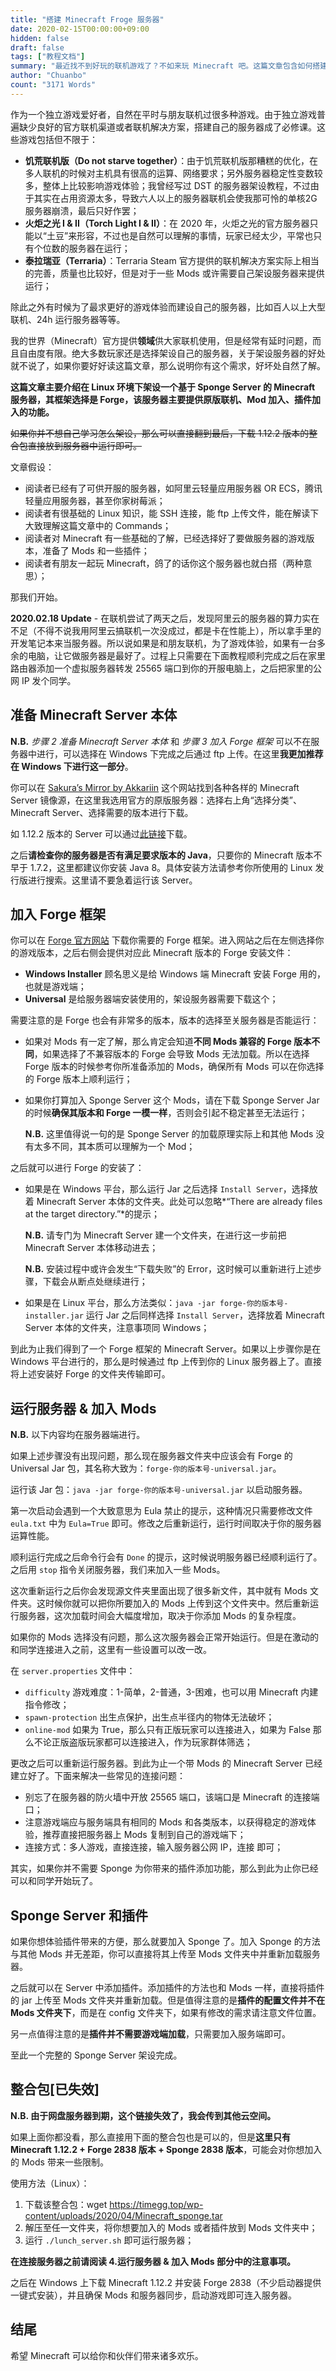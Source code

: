 ```yaml
---
title: "搭建 Minecraft Froge 服务器"
date: 2020-02-15T00:00:00+09:00
hidden: false
draft: false
tags: ["教程文档"]
summary: "最近找不到好玩的联机游戏了？不如来玩 Minecraft 吧。这篇文章包含如何搭建一个 Minecraft Forge 服务器并添加 Mod 和服务器管理系统，同时针对许多常见问题提供解决方案。"
author: "Chuanbo"
count: "3171 Words"
---
```


作为一个独立游戏爱好者，自然在平时与朋友联机过很多种游戏。由于独立游戏普遍缺少良好的官方联机渠道或者联机解决方案，搭建自己的服务器成了必修课。这些游戏包括但不限于：

- **饥荒联机版（Do not starve together）**：由于饥荒联机版那糟糕的优化，在多人联机的时候对主机具有很高的运算、网络要求；另外服务器稳定性变数较多，整体上比较影响游戏体验；我曾经写过 DST 的服务器架设教程，不过由于其实在占用资源太多，导致六人以上的服务器联机会使我那可怜的单核2G服务器崩溃，最后只好作罢；
- **火炬之光 I & II（Torch Light I & II）**：在 2020 年，火炬之光的官方服务器只能以“土豆”来形容，不过也是自然可以理解的事情，玩家已经太少，平常也只有个位数的服务器在运行；
- **泰拉瑞亚（Terraria）**：Terraria Steam 官方提供的联机解决方案实际上相当的完善，质量也比较好，但是对于一些 Mods 或许需要自己架设服务器来提供运行；

除此之外有时候为了最求更好的游戏体验而建设自己的服务器，比如百人以上大型联机、24h 运行服务器等等。

我的世界（Minecraft）官方提供**领域**供大家联机使用，但是经常有延时问题，而且自由度有限。绝大多数玩家还是选择架设自己的服务器，关于架设服务器的好处就不说了，如果你要好好读这篇文章，那么说明你有这个需求，好坏处自然了解。

**这篇文章主要介绍在 Linux 环境下架设一个基于 Sponge Server 的 Minecraft 服务器，其框架选择是 Forge，该服务器主要提供原版联机、Mod 加入、插件加入的功能。**

~~如果你并不想自己学习怎么架设，那么可以直接翻到最后，下载 1.12.2 版本的整合包直接放到服务器中运行即可。~~

文章假设：

- 阅读者已经有了可供开服的服务器，如阿里云轻量应用服务器 OR ECS，腾讯轻量应用服务器，甚至你家树莓派；
- 阅读者有很基础的 Linux 知识，能 SSH 连接，能 ftp 上传文件，能在解读下大致理解这篇文章中的 Commands；
- 阅读者对 Minecraft 有一些基础的了解，已经选择好了要做服务器的游戏版本，准备了 Mods 和一些插件；
- 阅读者有朋友一起玩 Minecraft，鸽了的话你这个服务器也就白搭（两种意思）；

那我们开始。

**2020.02.18 Update** - 在联机尝试了两天之后，发现阿里云的服务器的算力实在不足（不得不说我用阿里云搞联机一次没成过，都是卡在性能上），所以拿手里的开发笔记本来当服务器。所以说如果是和朋友联机，为了游戏体验，如果有一台多余的电脑，让它做服务器是最好了。过程上只需要在下面教程顺利完成之后在家里路由器添加一个虚拟服务器转发 25565 端口到你的开服电脑上，之后把家里的公网 IP 发个同学。

## 准备 Minecraft Server 本体

**N.B.** *步骤 2 准备 Minecraft Server 本体* 和 *步骤 3 加入 Forge 框架* 可以不在服务器中进行，可以选择在 Windows 下完成之后通过 ftp 上传。在这里**我更加推荐在 Windows 下进行这一部分**。

你可以在 [Sakura’s Mirror by Akkariin](https://mirror.zerodream.net/) 这个网站找到各种各样的 Minecraft Server 镜像源，在这里我选用官方的原版服务器：选择右上角“选择分类”、Minecraft Server、选择需要的版本进行下载。

如 1.12.2 版本的 Server 可以通过[此链接](https://mirror.zerodream.net/download/Minecraft_Server/minecraft_server.1.12.2.jar)下载。

之后**请检查你的服务器是否有满足要求版本的 Java**，只要你的 Minecraft 版本不早于 1.7.2，这里都建议你安装 Java 8。具体安装方法请参考你所使用的 Linux 发行版进行搜索。这里请不要急着运行该 Server。

## 加入 Forge 框架

你可以在 [Forge 官方网站](https://files.minecraftforge.net/maven/net/minecraftforge/forge/) 下载你需要的 Forge 框架。进入网站之后在左侧选择你的游戏版本，之后右侧会提供对应此 Minecraft 版本的 Forge 安装文件：

- **Windows Installer** 顾名思义是给 Windows 端 Minecraft 安装 Forge 用的，也就是游戏端；
- **Universal** 是给服务器端安装使用的，架设服务器需要下载这个；

需要注意的是 Forge 也会有非常多的版本，版本的选择至关服务器是否能运行：

- 如果对 Mods 有一定了解，那么肯定会知道**不同 Mods 兼容的 Forge 版本不同**，如果选择了不兼容版本的 Forge 会导致 Mods 无法加载。所以在选择 Forge 版本的时候参考你所准备添加的 Mods，确保所有 Mods 可以在你选择的 Forge 版本上顺利运行；

- 如果你打算加入 Sponge Server 这个 Mods，请在下载 Sponge Server Jar 的时候**确保其版本和 Forge 一模一样**，否则会引起不稳定甚至无法运行；

  **N.B.** 这里值得说一句的是 Sponge Server 的加载原理实际上和其他 Mods 没有太多不同，其本质可以理解为一个 Mod；

之后就可以进行 Forge 的安装了：

- 如果是在 Windows 平台，那么运行 Jar 之后选择 `Install Server`，选择放着 Minecraft Server 本体的文件夹。此处可以忽略*“There are already files at the target directory.”*的提示；

  **N.B.** 请专门为 Minecraft Server 建一个文件夹，在进行这一步前把 Minecraft Server 本体移动进去；

  **N.B.** 安装过程中或许会发生“下载失败”的 Error，这时候可以重新进行上述步骤，下载会从断点处继续进行；

- 如果是在 Linux 平台，那么方法类似：`java -jar forge-你的版本号-installer.jar` 运行 Jar 之后同样选择 `Install Server`，选择放着 Minecraft Server 本体的文件夹，注意事项同 Windows；

到此为止我们得到了一个 Forge 框架的 Minecraft Server。如果以上步骤你是在 Windows 平台进行的，那么是时候通过 ftp 上传到你的 Linux 服务器上了。直接将上述安装好 Forge 的文件夹传输即可。

## 运行服务器 & 加入 Mods

**N.B.** 以下内容均在服务器端进行。

如果上述步骤没有出现问题，那么现在服务器文件夹中应该会有 Forge 的 Universal Jar 包，其名称大致为：`forge-你的版本号-universal.jar`。

运行该 Jar 包：`java -jar forge-你的版本号-universal.jar` 以启动服务器。

第一次启动会遇到一个大致意思为 Eula 禁止的提示，这种情况只需要修改文件 `eula.txt` 中为 `Eula=True` 即可。修改之后重新运行，运行时间取决于你的服务器运算性能。

顺利运行完成之后命令行会有 `Done` 的提示，这时候说明服务器已经顺利运行了。之后用 `stop` 指令关闭服务器，我们来加入一些 Mods。

这次重新运行之后你会发现源文件夹里面出现了很多新文件，其中就有 Mods 文件夹。这时候你就可以把你所要加入的 Mods 上传到这个文件夹中。然后重新运行服务器，这次加载时间会大幅度增加，取决于你添加 Mods 的复杂程度。

如果你的 Mods 选择没有问题，那么这次服务器会正常开始运行。但是在激动的和同学连接进入之前，这里有一些设置可以改一改。

在 `server.properties` 文件中：

- `difficulty` 游戏难度：1-简单，2-普通，3-困难，也可以用 Minecraft 内建指令修改；
- `spawn-protection` 出生点保护，出生点半径内的物体无法破坏；
- `online-mod` 如果为 True，那么只有正版玩家可以连接进入，如果为 False 那么不论正版盗版玩家都可以连接进入，作为玩家群体筛选；

更改之后可以重新运行服务器。到此为止一个带 Mods 的 Minecraft Server 已经建立好了。下面来解决一些常见的连接问题：

- 别忘了在服务器的防火墙中开放 25565 端口，该端口是 Minecraft 的连接端口；
- 注意游戏端应与服务端具有相同的 Mods 和各类版本，以获得稳定的游戏体验，推荐直接把服务器上 Mods 复制到自己的游戏端下；
- 连接方式：多人游戏，直接连接，输入服务器公网 IP，连接 即可；

其实，如果你并不需要 Sponge 为你带来的插件添加功能，那么到此为止你已经可以和同学开始玩了。

## Sponge Server 和插件

如果你想体验插件带来的方便，那么就要加入 Sponge 了。加入 Sponge 的方法与其他 Mods 并无差距，你可以直接将其上传至 Mods 文件夹中并重新加载服务器。

之后就可以在 Server 中添加插件。添加插件的方法也和 Mods 一样，直接将插件的 jar 上传至 Mods 文件夹并重新加载。但是值得注意的是**插件的配置文件并不在 Mods 文件夹下**，而是在 config 文件夹下，如果有修改的需求请注意文件位置。

另一点值得注意的是**插件并不需要游戏端加载**，只需要加入服务端即可。

至此一个完整的 Sponge Server 架设完成。

## 整合包[已失效]

**N.B. 由于网盘服务器到期，这个链接失效了，我会传到其他云空间。**

如果上面你都没看，那么直接用下面的整合包也是可以的，但是**这里只有 Minecraft 1.12.2 + Forge 2838 版本 + Sponge 2838 版本**，可能会对你想加入的 Mods 带来一些限制。

使用方法（Linux）：

1. 下载该整合包：wget https://timegg.top/wp-content/uploads/2020/04/Minecraft_sponge.tar
2. 解压至任一文件夹，将你想要加入的 Mods 或者插件放到 Mods 文件夹中；
3. 运行 `./lunch_server.sh` 即可运行服务器；

**在连接服务器之前请阅读 4.运行服务器 & 加入 Mods 部分中的注意事项。**

之后在 Windows 上下载 Minecraft 1.12.2 并安装 Forge 2838（不少启动器提供一键式安装），并且确保 Mods 和服务器同步，启动游戏即可连入服务器。

## 结尾

希望 Minecraft 可以给你和伙伴们带来诸多欢乐。